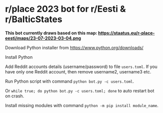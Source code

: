 # r/place 2023 bot for r/Eesti & r/BalticStates

**This bot currently draws based on this map: https://staatus.eu/r-place-eesti/maps/23-07-2023-03-04.png**

Download Python installer from https://www.python.org/downloads/

Install Python

Add Reddit accounts details (username/password) to file `users.toml`. If you have only one Reddit account, then remove username2, username3 etc.

Run Python script with command `python bot.py -c users.toml`.

Or `while true; do python bot.py -c users.toml; done` to auto restart bot on crash.

Install missing modules with command `python -m pip install module_name`.
